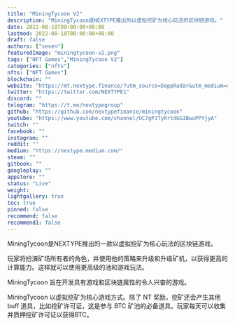 ```yaml
---
title: "MiningTycoon V2"
description: "MiningTycoon是NEXTYPE推出的以虚拟挖矿为核心玩法的区块链游戏。"
date: 2022-08-18T00:00:00+08:00
lastmod: 2022-08-18T00:00:00+08:00
draft: false
authors: ["seven"]
featuredImage: "miningtycoon-v2.png"
tags: ["NFT Games","MiningTycoon V2"]
categories: ["nfts"]
nfts: ["NFT Games"]
blockchain: ""
website: "https://mt.nextype.finance/?utm_source=DappRadar&utm_medium=deeplink&utm_campaign=visit-website"
twitter: "https://twitter.com/NEXTYPE1"
discord: ""
telegram: "https://t.me/nextypegroup"
github: "https://github.com/nextypefinance/miningtycoon"
youtube: "https://www.youtube.com/channel/UC7gPJTyRrtdGGIBwuPPYjyA"
twitch: ""
facebook: ""
instagram: ""
reddit: ""
medium: "https://nextype.medium.com/"
steam: ""
gitbook: ""
googleplay: ""
appstore: ""
status: "Live"
weight: 
lightgallery: true
toc: true
pinned: false
recommend: false
recommend1: false
---
```

MiningTycoon是NEXTYPE推出的一款以虚拟挖矿为核心玩法的区块链游戏。

玩家将扮演矿场所有者的角色，并使用他的策略来升级和升级矿机，以获得更高的计算能力。这样就可以使用更高级的池和游戏玩法。

MiningTycoon 旨在开发具有游戏和区块链属性的令人兴奋的游戏。

MiningTycoon 以虚拟挖矿为核心游戏方式。除了 NT 奖励，挖矿还会产生其他 buff 道具，比如挖矿许可证，这是参与 BTC 矿池的必备道具。玩家每天可以收集并质押挖矿许可证以获得BTC。 